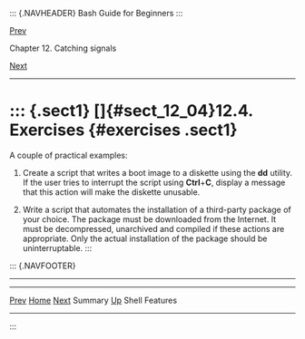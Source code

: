 ::: {.NAVHEADER}
Bash Guide for Beginners
:::

[Prev](sect_12_03.md)

Chapter 12. Catching signals

[Next](app3.md)

------------------------------------------------------------------------

::: {.sect1}
[]{#sect_12_04}12.4. Exercises {#exercises .sect1}
==============================

A couple of practical examples:

1.  Create a script that writes a boot image to a diskette using the
    **dd** utility. If the user tries to interrupt the script using
    **Ctrl**+**C**, display a message that this action will make the
    diskette unusable.

2.  Write a script that automates the installation of a third-party
    package of your choice. The package must be downloaded from the
    Internet. It must be decompressed, unarchived and compiled if these
    actions are appropriate. Only the actual installation of the package
    should be uninterruptable.
:::

::: {.NAVFOOTER}

------------------------------------------------------------------------

  ------------------------- -------------------- -------------------
  [Prev](sect_12_03.md)    [Home](index.md)    [Next](app3.md)
  Summary                    [Up](chap_12.md)       Shell Features
  ------------------------- -------------------- -------------------
:::
